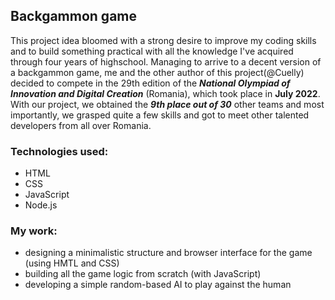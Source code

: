 ## Backgammon game

  This project idea bloomed with a strong desire to improve my coding skills and to build something practical with all the knowledge I've acquired through four years of highschool. Managing to arrive to a decent version of a backgammon game, me and the other author of this project(@Cuelly) decided to compete in the 29th edition of the ***National Olympiad of Innovation and Digital Creation*** (Romania), which took place in **July 2022**.<br>
  With our project, we obtained the ***9th place out of 30*** other teams and most importantly, we grasped quite a few skills and got to meet other talented developers from all over Romania.
  <br>
### Technologies used:

* HTML
* CSS 
* JavaScript 
* Node.js 

### My work:

* designing a minimalistic structure and browser interface for the game (using HMTL and CSS) 
* building all the game logic from scratch (with JavaScript) 
* developing a simple random-based AI to play against the human 
